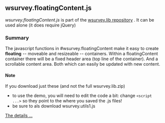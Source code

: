 ## wsurvey.floatingContent.js

*wsurvey.floatingContent.js* is part of the   [wsurvey.lib repository](https://github.com/dHellerstein/wsurvey.lib) .
It can be used alone (it does require jQuery)



### Summary
 The javascript functions in #wsurvey.floatingContent make it easy to create **floating** -- moveable and resizeable -- containers.
  Within a  floatingContent container there will be a fixed header area (top line of the container).
  And a scrollable content area.  Both which can easily be updated with new content.
  
  #### Note
  If you download just these (and not the full wsurvey.lib.zip) 
   - to use the demo, you will need to edit the code a bit: change  `<script ...>` so they point to the where you saved the .js files! 
   - be sure to als download wsurvey.utils1.js 
  
  [The details ...](wsurvey.floatingContent.txt) 
 
  

